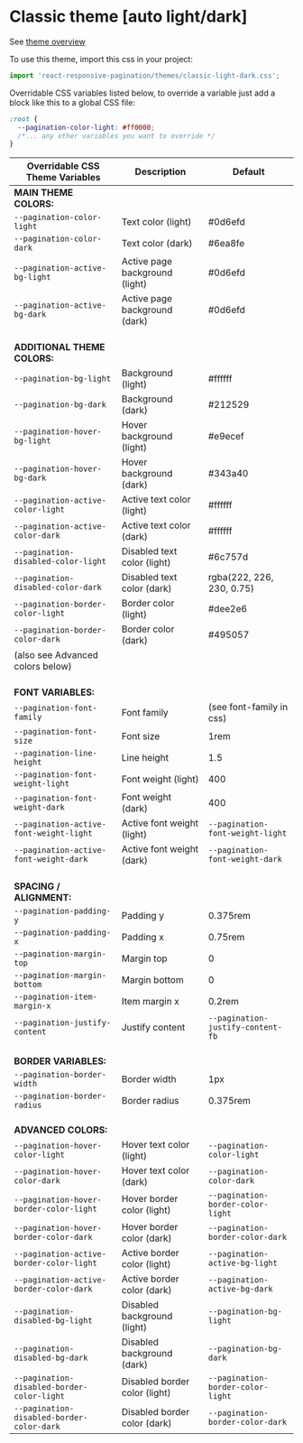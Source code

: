 # Classic theme [auto light/dark]

See [theme overview](https://react-responsive-pagination.elantha.com/themes#1-classic-theme)

To use this theme, import this css in your project:

```js
import 'react-responsive-pagination/themes/classic-light-dark.css';
```

Overridable CSS variables listed below, to override a variable just add a block like this to a global CSS file:

```css
:root {
  --pagination-color-light: #ff0000;
  /*... any other variables you want to override */
}
```

| Overridable CSS Theme Variables            | **Description**                | **Default**                       |
| ------------------------------------------ | ------------------------------ | --------------------------------- |
| **MAIN THEME COLORS:**                     |                                |                                   |
| `--pagination-color-light`                 | Text color (light)             | #0d6efd                           |
| `--pagination-color-dark`                  | Text color (dark)              | #6ea8fe                           |
| `--pagination-active-bg-light`             | Active page background (light) | #0d6efd                           |
| `--pagination-active-bg-dark`              | Active page background (dark)  | #0d6efd                           |
| <br />**ADDITIONAL THEME COLORS:**         |                                |
| `--pagination-bg-light`                    | Background (light)             | #ffffff                           |
| `--pagination-bg-dark`                     | Background (dark)              | #212529                           |
| `--pagination-hover-bg-light`              | Hover background (light)       | #e9ecef                           |
| `--pagination-hover-bg-dark`               | Hover background (dark)        | #343a40                           |
| `--pagination-active-color-light`          | Active text color (light)      | #ffffff                           |
| `--pagination-active-color-dark`           | Active text color (dark)       | #ffffff                           |
| `--pagination-disabled-color-light`        | Disabled text color (light)    | #6c757d                           |
| `--pagination-disabled-color-dark`         | Disabled text color (dark)     | rgba(222, 226, 230, 0.75)         |
| `--pagination-border-color-light`          | Border color (light)           | #dee2e6                           |
| `--pagination-border-color-dark`           | Border color (dark)            | #495057                           |
| (also see Advanced colors below)           |                                |                                   |
| <br />**FONT VARIABLES:**                  |                                |                                   |
| `--pagination-font-family`                 | Font family                    | (see font-family in css)          |
| `--pagination-font-size`                   | Font size                      | 1rem                              |
| `--pagination-line-height`                 | Line height                    | 1.5                               |
| `--pagination-font-weight-light`           | Font weight (light)            | 400                               |
| `--pagination-font-weight-dark`            | Font weight (dark)             | 400                               |
| `--pagination-active-font-weight-light`    | Active font weight (light)     | `--pagination-font-weight-light`  |
| `--pagination-active-font-weight-dark`     | Active font weight (dark)      | `--pagination-font-weight-dark`   |
| <br />**SPACING / ALIGNMENT:**             |                                |                                   |
| `--pagination-padding-y`                   | Padding y                      | 0.375rem                          |
| `--pagination-padding-x`                   | Padding x                      | 0.75rem                           |
| `--pagination-margin-top`                  | Margin top                     | 0                                 |
| `--pagination-margin-bottom`               | Margin bottom                  | 0                                 |
| `--pagination-item-margin-x`               | Item margin x                  | 0.2rem                            |
| `--pagination-justify-content`             | Justify content                | `--pagination-justify-content-fb` |
| <br />**BORDER VARIABLES:**                |                                |                                   |
| `--pagination-border-width`                | Border width                   | 1px                               |
| `--pagination-border-radius`               | Border radius                  | 0.375rem                          |
| <br />**ADVANCED COLORS:**                 |                                |                                   |
| `--pagination-hover-color-light`           | Hover text color (light)       | `--pagination-color-light`        |
| `--pagination-hover-color-dark`            | Hover text color (dark)        | `--pagination-color-dark`         |
| `--pagination-hover-border-color-light`    | Hover border color (light)     | `--pagination-border-color-light` |
| `--pagination-hover-border-color-dark`     | Hover border color (dark)      | `--pagination-border-color-dark`  |
| `--pagination-active-border-color-light`   | Active border color (light)    | `--pagination-active-bg-light`    |
| `--pagination-active-border-color-dark`    | Active border color (dark)     | `--pagination-active-bg-dark`     |
| `--pagination-disabled-bg-light`           | Disabled background (light)    | `--pagination-bg-light`           |
| `--pagination-disabled-bg-dark`            | Disabled background (dark)     | `--pagination-bg-dark`            |
| `--pagination-disabled-border-color-light` | Disabled border color (light)  | `--pagination-border-color-light` |
| `--pagination-disabled-border-color-dark`  | Disabled border color (dark)   | `--pagination-border-color-dark`  |
